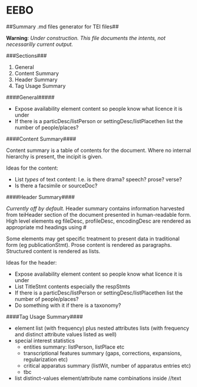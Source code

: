 EEBO
====

##Summary .md files generator for TEI files##

**Warning**: *Under construction. This file documents the intents, not necessarilly current output.*

###Sections###

1. General
1. Content Summary
1. Header Summary
1. Tag Usage Summary

####General#####
  * Expose availability element content so people know what licence it is under
  * If there is a particDesc/listPerson or settingDesc/listPlacethen list the number of people/places?

####Content Summary####

Content summary is a table of contents for the document. Where no internal hierarchy is present, the incipit is given.

Ideas for the content:
  * List _types_ of text content: I.e. is there drama? speech? prose? verse?
  * Is there a facsimile or sourceDoc?

####Header Summary####

*Currently off by default.* Header summary contains information harvested from teiHeader section of the document presented in human-readable form. High level elements eg fileDesc, profileDesc, encodingDesc are rendered as appropriate md headings using #

Some elements may get specific treatment to present data in traditional form (eg publicationStmt). Prose content is rendered as paragraphs. Structured content is rendered as lists.

Ideas for the header:
  * Expose availability element content so people know what licence it is under
  * List TitleStmt contents especially the respStmts
  * If there is a particDesc/listPerson or settingDesc/listPlacethen list the number of people/places?
  * Do something with it if there is a taxonomy?

####Tag Usage Summary####

  * element list (with frequency) plus nested attributes lists (with frequency and distinct attribute values listed as well)
  * special interest statistics
    - entities summary: listPerson, listPlace etc
    - transcriptional features summary (gaps, corrections, expansions, regularization etc)
    - critical apparatus summary (listWit, number of apparatus entries etc)
    - tbc
  * list distinct-values element/attribute name combinations inside //text
